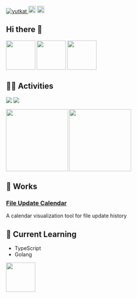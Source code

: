<p align="left">
  <a href="https://github.com/kpab">
    <img src="https://komarev.com/ghpvc/?username=kpab" alt="yutkat" />
  </a>
  <a>
    <img height="20" src="https://qiita-badge.apiapi.app/s/pani_py/posts.svg" />
  </a>
  <//qiita.com/yutkat">
    <img height="20" src="https://qiita-badge.apiapi.app/s/pani_py/contributions.svg" />
  </a>
</p>

## Hi there 👋
<div>
  <img src="https://media3.giphy.com/media/v1.Y2lkPTc5MGI3NjExemU1N3NxNjNsOTVqdnhnNHRnYndlajg0cTl0ZmwxeDMzZHJqbzZxYyZlcD12MV9pbnRlcm5hbF9naWZfYnlfaWQmY3Q9Zw/3o6ZtnPSPAoaKi2cVO/giphy.gif" width="80">

<img src="https://media0.giphy.com/media/v1.Y2lkPTc5MGI3NjExZjNnMXJkN25rMzByODA5NGhsaTV2YzliN25vY3AxaGNkdnEwMnpvcyZlcD12MV9pbnRlcm5hbF9naWZfYnlfaWQmY3Q9Zw/FLV8sMRwQu2AqjWb1Q/giphy.gif" width="80">
<img
src="https://media2.giphy.com/media/v1.Y2lkPTc5MGI3NjExNGk5eWN4bzVmczRjM3N2Z2J3ZGJ4cjlmM24ya3Nsb2YxYXEzbTc1eCZlcD12MV9pbnRlcm5hbF9naWZfYnlfaWQmY3Q9cw/1iv76xiHEhkmNYpMXY/giphy.gif" width="80">
</div>

## 🏃‍♀️ Activities
<img src="https://github-profile-summary-cards-6g3a.vercel.app/api/cards/profile-details?username=kpab&theme=gruvbox" />

<img src="https://github-profile-trophy.vercel.app/?username=kpab&theme=dark_lover&rank=-C,-B,-?">

<p>
<a href="https://github.com/kpab">
  <img align="left" height="170px" src="https://github-readme-stats-mauve-nine-71.vercel.app/api?username=kpab&count_private=true&show_icons=true&theme=github_dark" />
</a>
<a href="https://github.com/kpab">
  <img align="left" height="170px" src="https://github-readme-stats-mauve-nine-71.vercel.app/api/top-langs/?username=kpab&layout=compact&theme=github_dark&count_private=true&include_all_commits=true&private=true" />
</a>
</p>

<br clear="all">

## 🚀 Works
### [File Update Calendar](https://kpab.github.io/file-update-calendar-site/)
A calendar visualization tool for file update history

## 🌱 Current Learning
- TypeScript
- Golang
<img src="https://media0.giphy.com/media/v1.Y2lkPTc5MGI3NjExdXhoazlzdWV2cGE1YWhmZGd5N203NDJ2M2h3OHd5bjZuYWxmNHg4NSZlcD12MV9pbnRlcm5hbF9naWZfYnlfaWQmY3Q9cw/PhTSmzCqkliqIJ9ZtZ/giphy.gif" width="80">
